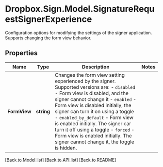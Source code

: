 # Dropbox.Sign.Model.SignatureRequestSignerExperience
Configuration options for modifying the settings of the signer application. Supports changing the form view behavior.

## Properties

Name | Type | Description | Notes
------------ | ------------- | ------------- | -------------
**FormView** | **string** |  Changes the form view setting experienced by the signer. Supported versions are:  - `disabled` - Form view is disabled, and the signer cannot change it  - `enabled` - Form view is disabled initially, the signer can turn it on using a toggle  - `enabled_by_default` - Form view is enabled initially. The signer car turn it off using a toggle  - `forced` - Form view is enabled initially. The signer cannot change it, the toggle is hidden.  | 

[[Back to Model list]](../README.md#documentation-for-models) [[Back to API list]](../README.md#documentation-for-api-endpoints) [[Back to README]](../README.md)

